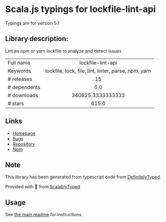 
# Scala.js typings for lockfile-lint-api

Typings are for version 5.1

## Library description:
Lint an npm or yarn lockfile to analyze and detect issues

|                    |                 |
| ------------------ | :-------------: |
| Full name          | lockfile-lint-api |
| Keywords           | lockfile, lock, file, lint, linter, parse, npm, yarn |
| # releases         | 15 |
| # dependents       | 0.0 |
| # downloads        | 340825.3333333333 |
| # stars            | 615.0 |

## Links
- [Homepage](https://github.com/lirantal/lockfile-lint)
- [Bugs](https://github.com/lirantal/lockfile-lint/issues)
- [Repository](https://github.com/lirantal/lockfile-lint)
- [Npm](https://www.npmjs.com/package/lockfile-lint-api)
    


## Note
This library has been generated from typescript code from [DefinitelyTyped](https://definitelytyped.org).

Provided with :purple_heart: from [ScalablyTyped](https://github.com/oyvindberg/ScalablyTyped)

## Usage
See [the main readme](../../readme.md) for instructions.


